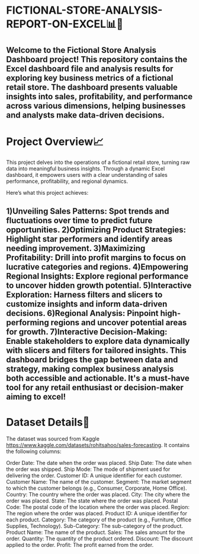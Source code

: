 # FICTIONAL-STORE-ANALYSIS-REPORT-ON-EXCEL📊🛒
Welcome to the  **Fictional Store Analysis**  Dashboard project! This repository contains the Excel dashboard file and analysis results for exploring key business metrics of a fictional retail store. The dashboard presents valuable insights into sales, profitability, and performance across various dimensions, helping businesses and analysts make data-driven decisions.
---
# Project Overview📈

This project delves into the operations of a fictional retail store, turning raw data into meaningful business insights. Through a dynamic Excel dashboard, it empowers users with a clear understanding of sales performance, profitability, and regional dynamics.

Here’s what this project achieves:

1)Unveiling Sales Patterns: Spot trends and fluctuations over time to predict future opportunities.
2)Optimizing Product Strategies: Highlight star performers and identify areas needing improvement.
3)Maximizing Profitability: Drill into profit margins to focus on lucrative categories and regions.
4)Empowering Regional Insights: Explore regional performance to uncover hidden growth potential.
5)Interactive Exploration: Harness filters and slicers to customize insights and inform data-driven decisions.
6)Regional Analysis: Pinpoint high-performing regions and uncover potential areas for growth.
7)Interactive Decision-Making: Enable stakeholders to explore data dynamically with slicers and filters for tailored insights.
This dashboard bridges the gap between data and strategy, making complex business analysis both accessible and actionable. It's a must-have tool for any retail enthusiast or decision-maker aiming to excel!
---


# Dataset Details📁
The dataset was sourced from Kaggle https://www.kaggle.com/datasets/rohitsahoo/sales-forecasting. It contains the following columns:

Order Date: The date when the order was placed.
Ship Date: The date when the order was shipped.
Ship Mode: The mode of shipment used for delivering the order.
Customer ID: A unique identifier for each customer.
Customer Name: The name of the customer.
Segment: The market segment to which the customer belongs (e.g., Consumer, Corporate, Home Office).
Country: The country where the order was placed.
City: The city where the order was placed.
State: The state where the order was placed.
Postal Code: The postal code of the location where the order was placed.
Region: The region where the order was placed.
Product ID: A unique identifier for each product.
Category: The category of the product (e.g., Furniture, Office Supplies, Technology).
Sub-Category: The sub-category of the product.
Product Name: The name of the product.
Sales: The sales amount for the order.
Quantity: The quantity of the product ordered.
Discount: The discount applied to the order.
Profit: The profit earned from the order.
